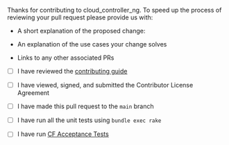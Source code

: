 Thanks for contributing to cloud_controller_ng. To speed up the process of reviewing your pull request please provide us with:

* A short explanation of the proposed change:

* An explanation of the use cases your change solves

* Links to any other associated PRs

* [ ] I have reviewed the [contributing guide](https://github.com/cloudfoundry/cloud_controller_ng/blob/main/CONTRIBUTING.md)

* [ ] I have viewed, signed, and submitted the Contributor License Agreement

* [ ] I have made this pull request to the `main` branch

* [ ] I have run all the unit tests using `bundle exec rake`

* [ ] I have run [CF Acceptance Tests](https://github.com/cloudfoundry/cloud_controller_ng/blob/main/spec/README.md#cf-acceptance-tests-cats)

